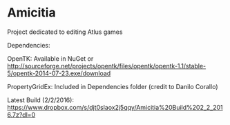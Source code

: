 # Amicitia
Project dedicated to editing Atlus games

Dependencies:

OpenTK: Available in NuGet or http://sourceforge.net/projects/opentk/files/opentk/opentk-1.1/stable-5/opentk-2014-07-23.exe/download

PropertyGridEx: Included in Dependencies folder (credit to Danilo Corallo)

Latest Build (2/2/2016): https://www.dropbox.com/s/djt0slaox2j5qqy/Amicitia%20Build%202_2_2016.7z?dl=0
